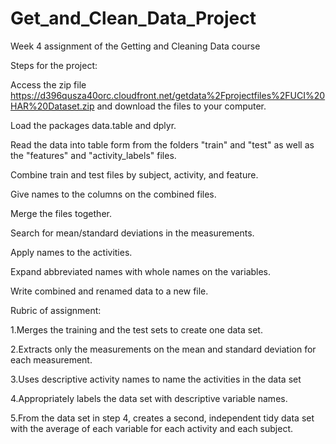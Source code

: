 # Get_and_Clean_Data_Project
Week 4 assignment of the Getting and Cleaning Data course

Steps for the project:

Access the zip file https://d396qusza40orc.cloudfront.net/getdata%2Fprojectfiles%2FUCI%20HAR%20Dataset.zip and download the files to your computer. 

Load the packages data.table and dplyr.

Read the data into table form from the folders "train" and "test" as well as the "features" and "activity_labels" files.

Combine train and test files by subject, activity, and feature.

Give names to the columns on the combined files.

Merge the files together.

Search for mean/standard deviations in the measurements.

Apply names to the activities.

Expand abbreviated names with whole names on the variables.

Write combined and renamed data to a new file.

Rubric of assignment:

1.Merges the training and the test sets to create one data set.

2.Extracts only the measurements on the mean and standard deviation for each measurement.

3.Uses descriptive activity names to name the activities in the data set

4.Appropriately labels the data set with descriptive variable names.

5.From the data set in step 4, creates a second, independent tidy data set with the average of each variable for each activity and each subject.

